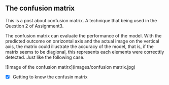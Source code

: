 ## The confusion matrix

This is a post about confusion matrix. A technique that being used in the Question 2 of Assignment3.

The confusion matrix can evaluate the performance of the model. With the predicted outcome on onrizontal axis and the actual image on the vertical axis, the matrix
could illustrate the accuracy of the model, that is, if the matrix seems to be diagional, this represents each elements were correcttly detected. Just like the
following case.

![Image of the confusion matirx](images/confusion matrix.jpg)

-[x] Getting to know the confusin matrix


